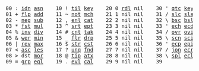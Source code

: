 <pre>
00 : <a href="../../blob/master/k.go#L595">idn</a> <a href="../../blob/master/k.go#L2769">asn</a>    10 ! <a href="../../blob/master/k.go#L826">til</a> <a href="../../blob/master/k.go#L1540">key</a>    20 0 <a href="../../blob/master/k.go#L2513">rdl</a> nil    30 ' <a href="../../blob/master/k.go#L2142">qtc</a> <a href="../../blob/master/k.go#L1540">key</a>    40 exi  exit  90 ... in    
01 + <a href="../../blob/master/k.go#L596">flp</a> <a href="../../blob/master/k.go#L1500">add</a>    11 ~ <a href="../../blob/master/k.go#L866">not</a> <a href="../../blob/master/k.go#L1574">mch</a>    21 1 nil nil    31 / <a href="../../blob/master/k.go#L2143">slc</a> <a href="../../blob/master/k.go#L2133">sla</a>    41            91 ... within
02 - <a href="../../blob/master/k.go#L675">neg</a> <a href="../../blob/master/k.go#L1501">sub</a>    12 , <a href="../../blob/master/k.go#L892">enl</a> <a href="../../blob/master/k.go#L1619">cat</a>    22 2 nil nil    32 \ <a href="../../blob/master/k.go#L2144">bsc</a> <a href="../../blob/master/k.go#L2141">bsl</a>    42            92 <a href="../../blob/master/k.go#L2671">bin</a>       
03 * <a href="../../blob/master/k.go#L678">fst</a> <a href="../../blob/master/k.go#L1502">mul</a>    13 ^ <a href="../../blob/master/k.go#L910">srt</a> <a href="../../blob/master/k.go#L1697">ept</a>    23 3 nil nil    33 ' <a href="../../blob/master/k.go#L2151">ech</a> <a href="../../blob/master/k.go#L2168">ecd</a>    43            93 ... like  
04 % <a href="../../blob/master/k.go#L719">inv</a> <a href="../../blob/master/k.go#L1503">div</a>    14 # <a href="../../blob/master/k.go#L911">cnt</a> <a href="../../blob/master/k.go#L1723">tak</a>    24 4 nil nil    34 / <a href="../../blob/master/k.go#L2265">ovr</a> <a href="../../blob/master/k.go#L2363">ovi</a>    44            94 <a href="../../blob/master/k.go#L3000">del</a>       
05 & <a href="../../blob/master/k.go#L722">wer</a> <a href="../../blob/master/k.go#L1504">min</a>    15 _ <a href="../../blob/master/k.go#L919">flr</a> <a href="../../blob/master/k.go#L1785">drp</a>    25 5 nil nil    35 \ <a href="../../blob/master/k.go#L2291">scn</a> <a href="../../blob/master/k.go#L2396">sci</a>    45            95           
06 | <a href="../../blob/master/k.go#L746">rev</a> <a href="../../blob/master/k.go#L1505">max</a>    16 $ <a href="../../blob/master/k.go#L928">str</a> <a href="../../blob/master/k.go#L1859">cst</a>    26 6 nil nil    36 ' <a href="../../blob/master/k.go#L2188">ecp</a> <a href="../../blob/master/k.go#L2217">epi</a>    46            96           
07 < <a href="../../blob/master/k.go#L777">asc</a> <a href="../../blob/master/k.go#L1506">les</a>    17 ? <a href="../../blob/master/k.go#L993">unq</a> <a href="../../blob/master/k.go#L1882">fnd</a>    27 7 nil nil    37 / <a href="../../blob/master/k.go#L2620">jon</a> <a href="../../blob/master/k.go#L2237">ecr</a>    47            97           
08 > dst <a href="../../blob/master/k.go#L1507">mor</a>    18 @ <a href="../../blob/master/k.go#L1025">tip</a> <a href="../../blob/master/k.go#L1905">atx</a>    28 8 nil nil    38 \ <a href="../../blob/master/k.go#L2587">spl</a> <a href="../../blob/master/k.go#L2251">ecl</a>    48            98           
09 = <a href="../../blob/master/k.go#L793">grp</a> <a href="../../blob/master/k.go#L1508">eql</a>    19 . <a href="../../blob/master/k.go#L1035">evl</a> <a href="../../blob/master/k.go#L1989">cal</a>    29 9 nil nil    39              49            99          
</pre>
